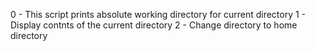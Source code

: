 0 - This script prints absolute working directory for current directory
1 - Display contnts of the current directory
2 - Change directory to home directory
